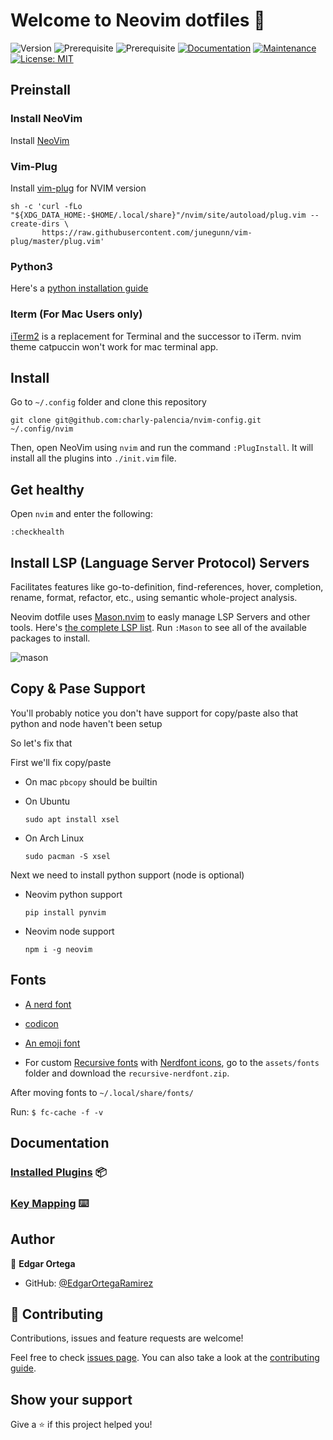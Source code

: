# Welcome to Neovim dotfiles 🦖

![Version](https://img.shields.io/badge/version-1.0.0-blue.svg?cacheSeconds=2592000)
![Prerequisite](https://img.shields.io/badge/nvim-%3E%3D0.8-blue.svg)
![Prerequisite](https://img.shields.io/badge/fzf-%3E%3D0.33.0-green.svg)
[![Documentation](https://img.shields.io/badge/documentation-yes-brightgreen.svg)](https://github.com/EdgarOrtegaRamirez/nvim-config/#README.md)
[![Maintenance](https://img.shields.io/badge/Maintained%3F-yes-green.svg)](https://github.com/kefranabg/readme-md-generator/graphs/commit-activity)
[![License: MIT](https://img.shields.io/badge/license-MIT-yellow.svg)](https://github.com/EdgarOrtegaRamirez/nvim-config/#LICENSE)

## Preinstall 

### Install NeoVim 

Install [NeoVim](https://github.com/neovim/neovim/wiki/Installing-Neovim)

### Vim-Plug
Install [vim-plug](https://github.com/junegunn/vim-plug) for NVIM version

```
sh -c 'curl -fLo "${XDG_DATA_HOME:-$HOME/.local/share}"/nvim/site/autoload/plug.vim --create-dirs \
       https://raw.githubusercontent.com/junegunn/vim-plug/master/plug.vim'
```
### Python3

Here's a [python installation guide](https://realpython.com/installing-python/)

### Iterm (For Mac Users only)

[iTerm2](https://iterm2.com/) is a replacement for Terminal and the successor to iTerm. nvim theme catpuccin won't work for mac terminal app.

## Install 

Go to `~/.config` folder and clone this repository

```
git clone git@github.com:charly-palencia/nvim-config.git ~/.config/nvim
```

Then, open NeoVim using `nvim` and run the command `:PlugInstall`. It will install all the plugins into `./init.vim` file.

## Get healthy

Open `nvim` and enter the following:

```
:checkhealth
```

## Install LSP (Language Server Protocol) Servers

Facilitates features like go-to-definition, find-references, hover, completion, rename, format, refactor, etc., using semantic whole-project analysis. 

Neovim dotfile uses [Mason.nvim](https://github.com/williamboman/mason.nvim) to easly manage LSP Servers and other tools. Here's [the complete LSP list](https://github.com/williamboman/mason-lspconfig.nvim#available-lsp-servers). Run `:Mason` to see all of the available packages to install.

![mason](https://user-images.githubusercontent.com/6705160/177617680-d62caf26-f253-4ace-ab57-4b590595adca.png)


## Copy & Pase Support

You'll probably notice you don't have support for copy/paste also that python and node haven't been setup

So let's fix that

First we'll fix copy/paste

- On mac `pbcopy` should be builtin

- On Ubuntu

  ```
  sudo apt install xsel
  ```

- On Arch Linux

  ```
  sudo pacman -S xsel
  ```

Next we need to install python support (node is optional)

- Neovim python support

  ```
  pip install pynvim
  ```

- Neovim node support

  ```
  npm i -g neovim
  ```

## Fonts

- [A nerd font](https://github.com/ryanoasis/nerd-fonts)

- [codicon](https://github.com/microsoft/vscode-codicons/raw/main/dist/codicon.ttf)
- [An emoji font](https://github.com/googlefonts/noto-emoji/blob/main/fonts/NotoColorEmoji.ttf)
- For custom [Recursive fonts](https://www.recursive.design/) with [Nerdfont icons](https://www.nerdfonts.com/), go to the `assets/fonts` folder and download the
  `recursive-nerdfont.zip`.

After moving fonts to `~/.local/share/fonts/`

Run: `$ fc-cache -f -v`

## Documentation

### [Installed Plugins](docs/installed_plugins.md) 📦
### [Key Mapping](docs/mappings.md) ⌨️
 
## Author

👤 **Edgar Ortega**

* GitHub: [@EdgarOrtegaRamirez](https://github.com/EdgarOrtegaRamirez)

## 🤝 Contributing

Contributions, issues and feature requests are welcome!

Feel free to check [issues page](https://github.com/EdgarOrtegaRamirez/nvim-config/issues). You can also take a look at the [contributing guide](https://github.com/EdgarOrtegaRamirez/nvim-config/blob/master/CONTRIBUTING.md).

## Show your support

Give a ⭐️ if this project helped you!



 

